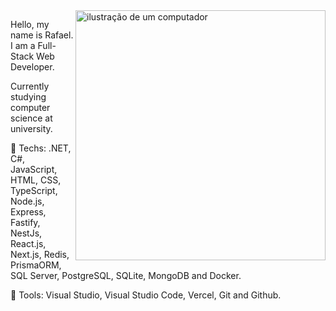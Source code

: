 <img src="https://raw.githubusercontent.com/MicaelliMedeiros/micaellimedeiros/master/image/computer-illustration.png" alt="ilustração de um computador" min-width="400px" max-width="400px" width="400px" align="right">

<p align="left">
Hello, my name is Rafael. I am a Full-Stack Web Developer.
</p>
<p align="left">
Currently studying computer science at university.
</p>

<p align="left">
  🦄 Techs: .NET, C#, JavaScript, HTML, CSS, TypeScript, Node.js, Express, Fastify, NestJs, React.js, Next.js, Redis, PrismaORM, SQL Server, PostgreSQL, SQLite, MongoDB and Docker.
</p>

<p align="left">
  💼 Tools: Visual Studio, Visual Studio Code, Vercel, Git and Github.
</p>

